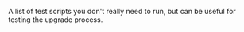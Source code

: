 A list of test scripts you don't really need to run, but can be useful for testing the upgrade process.